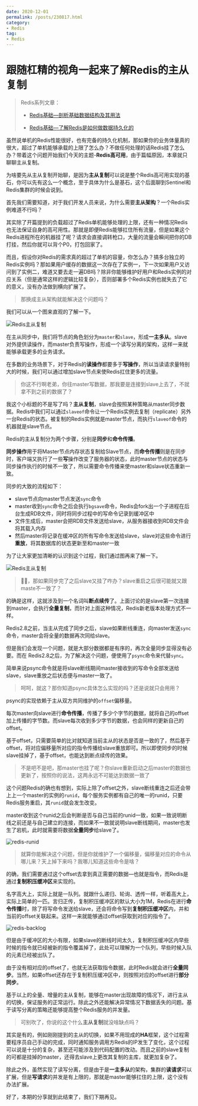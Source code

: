 ```yaml
---
date: 2020-12-01
permalink: /posts/230817.html
category:
- Redis
tag:
- Redis
---
```


# 跟随杠精的视角一起来了解Redis的主从复制

> Redis系列文章：
>
> - [Redis基础—剖析基础数据结构及其用法](https://mp.weixin.qq.com/s/Pje0emTqS4S_IbtbVY9S5w)
>
> - [Redis基础—了解Redis是如何做数据持久化的](https://mp.weixin.qq.com/s/m7WEAC6juUYnA5yyKgR4uA)

虽然说单机的Redis性能很好，也有完备的持久化机制，那如果你的业务体量真的很大，超过了单机能够承载的上限了怎么办？不做任何处理的话Redis挂了怎么办？带着这个问题开始我们今天的主题-**Redis高可用**，由于篇幅原因，本章就只聊聊主从复制。



为啥要先从主从复制开始聊，是因为**主从复制**可以说是整个Redis高可用实现的基石，你可以先有这么一个概念，至于具体为什么是基石，这个后面聊到Sentinel和Redis集群的时候会说到。



首先我们需要知道，对于我们开发人员来说，为什么需要**主从架构**？一个Redis实例难道不行吗？

其实除了开篇提到的负载超过了Redis单机能够处理的上限，还有一种情况Redis也无法保证自身的高可用性。那就是即便Redis能够扛住所有流量，但是如果这个Redis进程所在的机器挂了呢？请求会直接调转枪口，大量的流量会瞬间把你的DB打挂，然后你就可以背个P0，打包回家了。

而且，假设你对Redis的需求真的超过了单机的容量，你怎么办？搞多台独立的Redis实例吗？那如果用户缓存的数据这一次存在了实例一，下一次如果用户又访问到了实例二，难道又要去走一遍DB吗？除非你能够维护好用户和Redis实例的对应关系（但是通常这样的逻辑比较复杂），否则部署多个Redis实例也就失去了它的意义，没有办法做到横向扩展了。



> 那换成主从架构就能解决这个问题吗？

我们可以从一个图来直观的了解一下。

![Redis主从复制](/images/redis/230817/master-slave-structure.jpeg)

在主从同步中，我们将节点的角色划分为`master`和`slave`，形成**一主多从**。slave对外提供读操作，而master负责写操作，形成一个读写分离的架构，这样一来就能够承载更多的业务请求。

在多数的业务场景下，对于Redis的**读操作**都要多于**写操作**，所以当读请求量特别大的时候，我们可以通过增加slave节点来使Redis扛住更多的流量。



> 你这不行啊老弟，你往master写数据，那我要是连接到slave上去了，不就拿不到之前的数据了？

我这个小标题的不是写了吗？**主从复制**，slave会按照某种策略从master同步数据。Redis中我们可以通过`slaveof`命令让一个Redis实例去复制（replicate）另外一台Redis的状态。被复制的Redis实例就是master节点，而执行`slaveof`命令的机器就是slave节点。

Redis的主从复制分为两个步骤，分别是**同步**和**命令传播**。

**同步操作**用于将Master节点内存状态复制给Slave节点，而**命令传播**则是在同步时，客户端又执行了一些**写**操作改变了服务器的状态，此时master节点的状态与同步操作执行的时候不一致了，所以需要命令传播来使master和slave状态重新一致。



同步的大致的流程如下：

- slave节点向master节点发送`sync`命令
- master收到`sync`命令之后会执行`bgsave`命令，Redis会fork出一个子进程在后台生成RDB文件，同时将同步过程中的写命令记录到缓冲区中
- 文件生成后，master会把RDB文件发送给slave，从服务器接收到RDB文件会将其载入内存
- 然后master将记录在缓冲区的所有写命令发送给slave，slave对这些命令进行**重放**，将其数据库的状态更新至和master一致

为了让大家更加清晰的认识到这个过程，我们通过图再来了解一下。

![Redis主从复制](/images/redis/230817/sync-process.jpeg)



> 🐂🍺，那如果同步完了之后slave又挂了咋办？slave重启之后很可能就又跟maste不一致了？

的确是这样，这就涉及到一个名词叫**断点续传**了。上面讨论的是slave第一次连接到master，会执行**全量复制**，而针对上面这种情况，Redis新老版本处理方式不一样。

Redis2.8之前，当主从完成了同步之后，slave如果断线重连，向master发送`sync`命令，master会将全量的数据再次同给slave。

但是我们会发现一个问题，就是大部分数据都是有序的，再次全量同步显得没有必要。而在 Redis2.8之后，为了解决这个问题，便使用了`psync`命令来代替`sync`。

简单来说psync命令就是将slave断线期间master接收到的写命令全部发送给slave，slave重放之后状态便与master一致了。



> 呵呵，就这？那你知道psync具体怎么实现的吗？还是说就只会用用？

psync的实现依赖于主从双方共同维护的`offset`偏移量。

每次master向slave进行**命令传播**，传播了多少个字节的数据，就将自己的offset加上传播的字节数。而slave每次收到多少字节的数据，也会同样的更新自己的offset。

基于offset，只需要简单的比对就知道当前主从的状态是否是一致的了，然后基于offset，将对应偏移量所对应的指令传播给slave重放即可。所以即使同步的时候slave挂掉了，基于offset，也能达到断点续传的效果。



> 不是吧不是吧，那master也挂了呢？你slave重新启动之后master的数据也更新了，按照你的说法，这两永远不可能达到数据一致了

这个问题Redis的确也有想到，实际上除了offset之外，slave断线重连之后还会带上上一个master的实例的`runid`，每个服务实例都有自己的唯一的runid，只要Redis服务重启，其`runid`就会发生改变。

master收到这个runid之后会判断是否与自己当前的runid一致，如果一致说明断线之前还是与自己建立的连接，而如果不一致就说明slave断线期间，master也发生了宕机，此时就需要将数据**全量同步**给slave了。

![redis-runid](/images/redis/230817/p-sync-process.jpeg)



> 就算你能解决这个问题，但是你就维护了一个偏移量，偏移量对应的命令从哪儿来？天上掉下来吗？我哪儿知道这些命令是啥？

的确，我们需要通过这个offset去拿到真正需要的数据—也就是指令，而Redis是通过**复制积压缓冲区**来实现的。

名字高大上，实际上就是一队列。就跟什么递归、轮询、透传一样，听着高大上，实际上简单的一匹。言归正传，复制积压缓冲区的默认大小为1M，Redis在进行**命令传播**时，除了将写命令发送给slave，还会将命令写到**复制积压缓冲区**内，并和当前的offset关联起来。这样一来就能够通过offset获取到对应的指令了。

![redis-backlog](/images/redis/230817/redis-backlog.jpeg)

但是由于缓冲区的大小有限，如果slave的断线时间太久，复制积压缓冲区内早些时候的指令就已经被新的指令覆盖掉了，此处可以理解为一个队列，早些时候入队的元素已经被出队了。

由于没有相对应的offset了，也就无法获取指令数据，此时Redis就会进行**全量同步**。当然，如果offset还存在于复制积压缓冲区中，则按照对应的offset进行**部分同步**。

基于以上的全量、增量的主从复制，能够在master出现故障的情况下，进行主从的切换，保证服务的正常运行。除此之外还能解决异常情况下数据丢失的问题。基于读写分离的策略还能够提高整个Redis服务的并发量。



> 可别吹了，你说的这个什么**主从复制**就没啥缺点吗？

其实是有的，例如刚刚提到的主从的切换，如果不用现成的**HA**框架，这个过程需要程序员自己手动的完成，同时通知服务调用方Redis的IP发生了变化，这个过程可以说是十分的复杂，甚至还可能涉及到代码配置的改动。而且之前的slave复制的可都是挂掉的master，还得去slave上更改其复制的主库，就更加复杂了。

除此之外，虽然实现了读写分离，但是由于是**一主多从**的架构，集群的**读请求**可以扩展，但是**写请求**的并发是有上限的，那就是master能够扛住的上限，这个没有办法扩展。



好了，本期的分享就到此结束了，我们下期再见。


